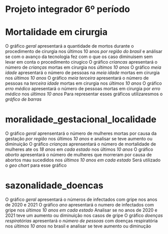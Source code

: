 # Projeto integrador 6º período

# Mortalidade em cirurgia
O gráfico *geral* apresentará a quantidade de mortos durante o procedimento de cirurgia nos últimos 10 anos *por região do brasil* e análisar se com o avanço da tecnologia fez com o que os caso diminuisem sem levar em conta o procedimento cirugico
O gráfico *criancas* apresentará o número de *crianças* mortas em cirurgia nos *últimos 10 anos*
O gráfico *meia idade* apresentará o número de pessoas na *meia idade* mortas em cirurgia nos *últimos 10 anos*
O gráfico *meia terceira* apresentará o número de pessoas na *terceira idade* mortas em cirurgia nos *últimos 10 anos*
O gráfico *erro médico* apresentará o número de pessoas mortas em cirurgia por *erro médico* nos *últimos 10 anos*
Para representar esses gráficos utilizaresmos o *gráfico de barras*

# moralidade_gestacional_localidade
O gráfico *geral* aprensentará o número de mulheres mortas por causa da gestação *por região* nos últimos *10 anos* e analisar se teve aumento ou diminuição
O gráfico *crianças* aprensentará o número de mortalidade de mulheres ate os *18 anos* em *cada estado* nos últimos *10 anos* 
O gráfico *aborto* apresentará o número de mulheres que morreram por causa de abortos mau sucedidos nos *últimos 10 anos* *em cada estado*
Será utilizado o *geo chart* para esse gráfico

# sazonalidade_doencas
O gráfico *geral* apresentará o números de infectados com gripe nos anos de 2020 e 2021
O gráfico *ano* apresentará o numero de infectados com gripe nos *últimos 10 anos* *em cada estado*
Analisar se no anos de 2020 e 2021 teve um aumento ou diminuição nos casos de gripe 
O gráfico *doenças respiratórias* apresentará o *número de pessoas* com doenças respiratória nos *últimos 10 anos* no brasil e analisar se teve aumento ou diminução